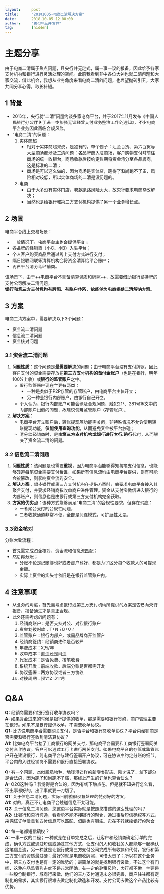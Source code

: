 ```yaml
---  
layout:     post   
title:      "20181005-电商二清解决方案"  
date:       2018-10-05 12:00:00  
author:     "支付产品开发群"  
tag:		[hidden] 
---
```


# 主题分享
由于电商二清属于热点问题，且央行并无定式，属一事一议的报备，因此给予各家支付机构和银行进行灵活处理的空间。此前我看到群中各位大神也就二清问题和大家交流，借此机会，我想从业务角度来看电商二清的问题，也希望抛砖引玉，大家共同分享心得，取长补短。
## 1 背景
- 2016年，央行就“二清”问题约谈多家电商平台，并于2017年11月发布《中国人民银行办公厅关于进一步加强无证经营支付业务整治工作的通知》，不少电商平台业务因此面临合规风险。
- “电商二清”的问题：
  1. 实体商超
     - 相对于实体商超来说，是独有的。举个例子：汇金百货、第六百货等大型商场都涉及二清问题：各品牌商入驻商场，客户购物支付时前往商场的统一收银台，商场收款后按约定账期将资金清分至各品牌商，这是标准的二清；
     - 商场是可以这么做的，因为商场是实体店，跑得了和尚跑不了庙，风险相对较低，所以实体商场的二清是没问题的。
  2. 电商
     - 由于大多没有实体门店，卷款跑路风险太大，故央行要求电商整改解决；
     - 当然也是给银行和第三方支付机构提供了另一个业务增长点。
## 2 场景
电商平台线上交易场景：
  - 一般情况下，电商平台主体会提供平台；
  - 各品牌的经销商（小C、小B）入驻平台；
  - 个人客户购买商品后通过线上支付方式进行支付；
  - 隔日银联网联等清算机构会将资金清算给平台账户；
  - 再由平台清分给经销商。 

该场景下，由于++电商平台不具备清算资质和牌照++，故需要借助银行或持牌的支付公司解决二清问题。  
**银行和第三方支付机构有牌照，有账户体系，故能够为电商提供二清解决方案**。

## 3 方案 
电商二清方案中，需要解决以下3个问题：
- 资金流二清问题
- 信息流二清问题
- 资金核对问题


### 3.1 资金流二清问题
1. **问题性质**：这个问题是**最需要解决**的问题；由于电商平台没有支付牌照，因此客户支付的资金需要存放在**第三方支付机构的备付金账户**（也是在银行，明年100%上收）或**银行的监管账户**之中。
    - 银行监管账户现在主要有两类：
        - 一种是类似于P2P存管的存管账户，由电商平台主体开立；
        - 另一种是银行内部账户，由银行自己开立。
    - 个人认为，银行内部账户可能会涉及合规问题，触犯217、281号等文中的内部账户出借的问题，故建议使用监管账户（存管账户）。
2. **解决方案**：
   - 电商平台开立账户后，转账提现等功能需关闭，非特殊情况不允许使用转账提现功能，**仅能使用查询功能**，从而避免资金被平台触碰；
   - 清分给经销商时，是由**第三方支付机构或银行进行本行/跨行**代付，从而解决了资金流二清的问题。


### 3.2 信息流二清问题
1. **问题性质**：该问题是也需要**重视**，因为电商平台能够得知每笔支付信息，也能够知道每笔资金需要支付给谁，如果所有信息流均由电商平台提供，则有可能会被篡改，则影响资金流的安全。
2. **解决方案**：很多银行或第三方支付机构在提供方案时，会要求电商平台接入其聚合支付，并要求经销商按收单商户进件管理。资金从支付宝微信进入银行的内部账户，则信息也是由银行或第三方支付机构完全获取。
3. **方案的优劣点**：该种方式能够满足“电商二清”的合规性要求，但存在瑕疵：
    - 一者聚合支付的合规性问题，
    - 二者收款通道非常不便，全部是间连模式，可扩展性太差。

### 3.3资金核对 
分账大致流程：
- 首先需完成资金核对，资金流和信息流匹配；
- 然后再分账；
    - 分账不论是记账簿也好或者虚户也好，都是为了区分每个收款人的可提现余额。
    - 实际上资金的实头寸依旧是在银行监管账户内。

## 4 注意事项 
- 从业务的角度，首先需考虑银行或第三方支付机构所提供的方案是否已向央行报备，报备通过才是真正合规。  
- 此外还需考虑的问题有：
  1. 经销商账户：是否支持对公、对私银行账户
  2. 资金划拨时效：T+N？D+0？
  3. 监管账户：银行内部户，或需品牌商开监管户
  4. 经销商签约：经销商进件是否较严 
  5. 年费成本：X万/年
  6. 收单成本：直连还是间连 
  7. 代发成本：是否免费、按笔收费
  8. 系统开发：前端收款、后端分账是否都需开发
  9. 协议签署：两方协议或者三方协议
  10. 对接周期：预计2-3个月

# Q&A
**Q:** 经销商需要和银行签订收单协议吗？  
**A:** 如果资金进来的时候是银行提供的收单，那是需要和银行签的，商户管理主要在银行。如果不是银行提供收单，不需要收单协议。  
**Q1:** 比方说电商平台需要网关支付，是否平台和银行签收单协议？平台内经销商是否需要和银行签收到清洁算协议？  
**A1:** 比如电商平台接了工商银行的网关支付，那电商平台需要和工商银行签署网关支付合作协议。客户可以通过工行卡进行网关支付。如果电商平台的存管或监管账户开在建设银行，则电商平台与建行签署开户协议，可在协议中约定分账的细节。平台内的入驻经销商不需要和银行直接签署协议。  

**Q:** 有一个问题，类似超级物种，地球港这样的新零售形态，刚才说了，线下部分是合法的，因为跑了和尚跑不了庙，那线上产生的订单也算合法么？  
**A:** O2O这种吗？我觉得是合法的，因为有线下触点在。但是就不知央行怎么看，不出事都好的，出了事就要一刀切了。  
**Q1:** 关于信息二清问题，实际目前貌似没有处理的特别好的方案。  
**A1:** 对的，真正不让电商平台触碰信息不太可能。  
**Q2:** 关于信息二清问题，您这边平台实际就是按照您描述的这么处理的吗？  
**A2:** 让银行和央行沟通，看看能不能不接银行的聚合，通过事后短信确权等方式，来保证订单信息和支付信息可以匹配，但是也有瑕疵。实在不行就接银行的聚合  

**Q:** 每一笔都短信确权？  
**A:** 一事一议的口径；一种就是在订单完成之后，让客户和经销商确定订单的完成，确认方式或通过短信或通过其他方式，让支付的人和收钱的人都能够一起确认这笔信息流，另一种就是让银行或第三方支付公司完成所有收款和代付，银行和第三方支付的资质最过硬；最好的就是电商收牌照，可惜太贵了；所以在这个业务中，第三方支付也是有一定的优势的；最简单的就是找到银行来做，不过这个有门槛，这种产品监管的态度不是非常明确，有一定的政策风险，大行都不做，主要是一些股份制银行，城商行来做，他们的三方支付通道未必很完善，商户往往都有定制化的需求，其实银行很难去做定制化改造和开发。支付公司去做这个产品比较有优势。
